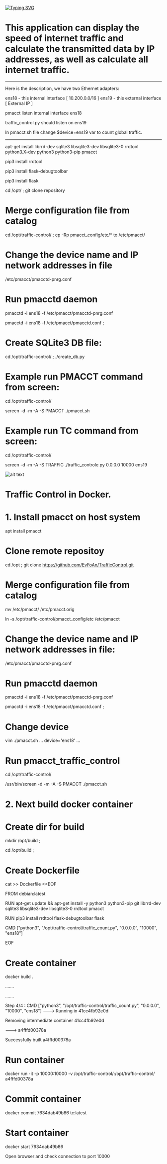 <a href="https://git.io/typing-svg"><img src="https://readme-typing-svg.demolab.com?font=Fira+Code&weight=900&size=25&pause=1000&width=900&lines=This+app+is+for+Raspberry+2%2F3%2F4%2C++OrangePi*+%26+Linux+OS+etc" alt="Typing SVG" /></a>

# This application can display the speed of internet traffic and calculate the transmitted data by IP addresses, as well as calculate all internet traffic. 

---

Here is the description, we have two Ethernet adapters:

ens18  - this internal interface [ 10.200.0.0/16 ]
ens19  - this external interface [ External IP   ]

pmacct listen internal interface ens18

traffic_control.py should listen on ens19 

In pmacct.sh file change $device=ens19 var to count global traffic.


---

apt-get install librrd-dev sqlite3 libsqlite3-dev libsqlite3-0 rrdtool python3.X-dev python3 python3-pip pmacct

pip3 install rrdtool

pip3 install flask-debugtoolbar

pip3 install flask

cd /opt/ ; git clone repository

# Merge configuration file from catalog
cd /opt/traffic-control/ ; cp -Rp pmacct_config/etc/* to /etc/pmacct/

# Change the device name and IP network addresses in file

/etc/pmacct/pmacctd-pnrg.conf

# Run pmacctd daemon

pmacctd -i ens18 -f /etc/pmacct/pmacctd-pnrg.conf

pmacctd -i ens18 -f /etc/pmacct/pmacctd.conf ;

# Create SQLite3 DB file:

cd /opt/traffic-control/ ; ./create_db.py

# Example run PMACCT command from screen:

cd /opt/traffic-control/

screen -d -m -A -S PMACCT ./pmacct.sh


# Example run TC command from screen:

cd /opt/traffic-control/

screen -d -m -A -S TRAFFIC ./traffic_controle.py 0.0.0.0 10000 ens19


![alt text](https://github.com/EvFoAn/TrafficControl/blob/main/traffic_control.png)


# Traffic Control in Docker. 

# 1. Install pmacct on host system

apt install pmacct

# Clone remote repositoy

cd /opt ; git clone https://github.com/EvFoAn/TrafficControl.git

# Merge configuration file from catalog
mv /etc/pmacct/ /etc/pmacct.orig

ln -s /opt/traffic-control/pmacct_config/etc /etc/pmacct

# Change the device name and IP network addresses in file:
/etc/pmacct/pmacctd-pnrg.conf

# Run pmacctd daemon

pmacctd -i ens18 -f /etc/pmacct/pmacctd-pnrg.conf

pmacctd -i ens18 -f /etc/pmacct/pmacctd.conf ;

# Change device
vim ./pmacct.sh
... device='ens18' ...

# Run pmacct_traffic_control
cd /opt/traffic-control/

/usr/bin/screen -d -m -A -S PMACCT ./pmacct.sh

# 2. Next build docker container

# Create dir for build

mkdir /opt/build ;

cd /opt/build ;

# Create Dockerfile

cat >> Dockerfile <<EOF

FROM debian:latest

RUN apt-get update && apt-get install -y python3 python3-pip git librrd-dev sqlite3 libsqlite3-dev libsqlite3-0 rrdtool pmacct

RUN pip3 install rrdtool flask-debugtoolbar flask

CMD ["python3", "/opt/traffic-control/traffic_count.py", "0.0.0.0", "10000", "ens18"]

EOF

# Create container

docker build .


.......

.......

Step 4/4 : CMD ["python3", "/opt/traffic-control/traffic_count.py", "0.0.0.0", "10000", "ens18"] ---> Running in 41cc4fb92e0d

Removing intermediate container 41cc4fb92e0d

---> a4fffd00378a

Successfully built a4fffd00378a

# Run container

docker run -it -p 10000:10000 -v /opt/traffic-control/:/opt/traffic-control/ a4fffd00378a

# Commit container

docker commit 7634dab49b86 tc:latest

# Start container

docker start 7634dab49b86

Open browser and check connection to port 10000
